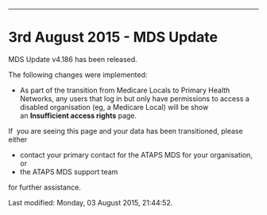 ---
<h1>3rd August 2015 - MDS Update</h1>
<p>MDS Update v4.186 has been released.</p>
<p>The following changes were implemented:</p>
<ul>
<li>As part of the transition from Medicare Locals to Primary Health Networks, any users that log in but only have permissions to access a disabled organisation (eg, a Medicare Local) will be show an <strong>Insufficient access rights</strong> page.</li>
</ul>
<p>If  you are seeing this page and your data has been transitioned, please either</p>
<ul>
<li>contact your primary contact for the ATAPS MDS for your organisation, or</li>
<li>the ATAPS MDS support team</li>
</ul>
<p>for further assistance.</p>    <div id='last-modified'>
      Last modified: Monday, 03 August 2015, 21:44:52.  
